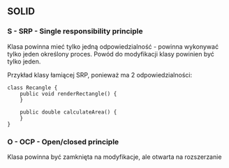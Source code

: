 ## SOLID

### **S**   - **SRP** - Single responsibility principle
Klasa powinna mieć tylko jedną odpowiedzialność - powinna wykonywać tylko jeden określony proces.
Powód do modyfikacji klasy powinien być tylko jeden.

Przykład klasy łamiącej SRP, ponieważ ma 2 odpowiedzialności:
```
class Recangle {
    public void renderRectangle() {
    }
    
    public double calculateArea() {
    }
}
```

### **O**   - **OCP** - Open/closed  principle
Klasa powinna być zamknięta na modyfikacje, ale otwarta na rozszerzanie
